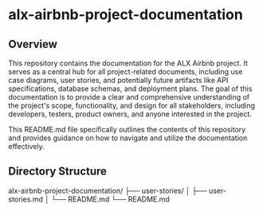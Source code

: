 # alx-airbnb-project-documentation

## Overview

This repository contains the documentation for the ALX Airbnb project. It serves as a central hub for all project-related documents, including use case diagrams, user stories, and potentially future artifacts like API specifications, database schemas, and deployment plans. The goal of this documentation is to provide a clear and comprehensive understanding of the project's scope, functionality, and design for all stakeholders, including developers, testers, product owners, and anyone interested in the project.

This README.md file specifically outlines the contents of this repository and provides guidance on how to navigate and utilize the documentation effectively.

## Directory Structure
alx-airbnb-project-documentation/
├── user-stories/
│   ├── user-stories.md
│   └── README.md
└── README.md

